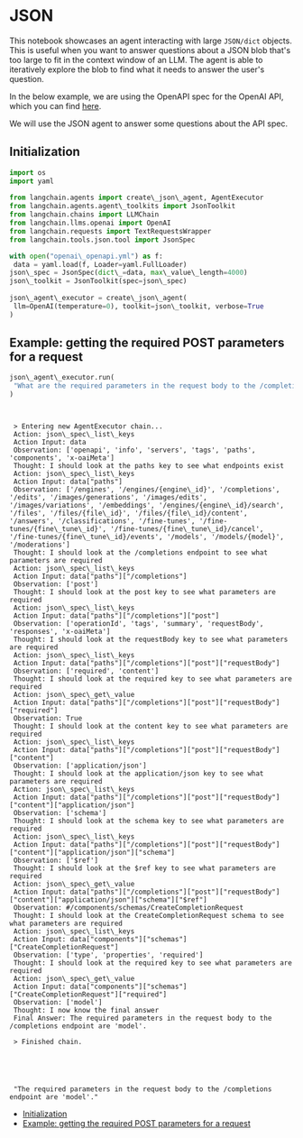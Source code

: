 # JSON

This notebook showcases an agent interacting with large `JSON/dict` objects.
This is useful when you want to answer questions about a JSON blob that's too large to fit in the context window of an LLM. The agent is able to iteratively explore the blob to find what it needs to answer the user's question.

In the below example, we are using the OpenAPI spec for the OpenAI API, which you can find [here](https://github.com/openai/openai-openapi/blob/master/openapi.yaml).

We will use the JSON agent to answer some questions about the API spec.

## Initialization[​](#initialization "Direct link to Initialization")

```python
import os  
import yaml  
  
from langchain.agents import create\_json\_agent, AgentExecutor  
from langchain.agents.agent\_toolkits import JsonToolkit  
from langchain.chains import LLMChain  
from langchain.llms.openai import OpenAI  
from langchain.requests import TextRequestsWrapper  
from langchain.tools.json.tool import JsonSpec  

```

```python
with open("openai\_openapi.yml") as f:  
 data = yaml.load(f, Loader=yaml.FullLoader)  
json\_spec = JsonSpec(dict\_=data, max\_value\_length=4000)  
json\_toolkit = JsonToolkit(spec=json\_spec)  
  
json\_agent\_executor = create\_json\_agent(  
 llm=OpenAI(temperature=0), toolkit=json\_toolkit, verbose=True  
)  

```

## Example: getting the required POST parameters for a request[​](#example-getting-the-required-post-parameters-for-a-request "Direct link to Example: getting the required POST parameters for a request")

```python
json\_agent\_executor.run(  
 "What are the required parameters in the request body to the /completions endpoint?"  
)  

```

```text
   
   
 > Entering new AgentExecutor chain...  
 Action: json\_spec\_list\_keys  
 Action Input: data  
 Observation: ['openapi', 'info', 'servers', 'tags', 'paths', 'components', 'x-oaiMeta']  
 Thought: I should look at the paths key to see what endpoints exist  
 Action: json\_spec\_list\_keys  
 Action Input: data["paths"]  
 Observation: ['/engines', '/engines/{engine\_id}', '/completions', '/edits', '/images/generations', '/images/edits', '/images/variations', '/embeddings', '/engines/{engine\_id}/search', '/files', '/files/{file\_id}', '/files/{file\_id}/content', '/answers', '/classifications', '/fine-tunes', '/fine-tunes/{fine\_tune\_id}', '/fine-tunes/{fine\_tune\_id}/cancel', '/fine-tunes/{fine\_tune\_id}/events', '/models', '/models/{model}', '/moderations']  
 Thought: I should look at the /completions endpoint to see what parameters are required  
 Action: json\_spec\_list\_keys  
 Action Input: data["paths"]["/completions"]  
 Observation: ['post']  
 Thought: I should look at the post key to see what parameters are required  
 Action: json\_spec\_list\_keys  
 Action Input: data["paths"]["/completions"]["post"]  
 Observation: ['operationId', 'tags', 'summary', 'requestBody', 'responses', 'x-oaiMeta']  
 Thought: I should look at the requestBody key to see what parameters are required  
 Action: json\_spec\_list\_keys  
 Action Input: data["paths"]["/completions"]["post"]["requestBody"]  
 Observation: ['required', 'content']  
 Thought: I should look at the required key to see what parameters are required  
 Action: json\_spec\_get\_value  
 Action Input: data["paths"]["/completions"]["post"]["requestBody"]["required"]  
 Observation: True  
 Thought: I should look at the content key to see what parameters are required  
 Action: json\_spec\_list\_keys  
 Action Input: data["paths"]["/completions"]["post"]["requestBody"]["content"]  
 Observation: ['application/json']  
 Thought: I should look at the application/json key to see what parameters are required  
 Action: json\_spec\_list\_keys  
 Action Input: data["paths"]["/completions"]["post"]["requestBody"]["content"]["application/json"]  
 Observation: ['schema']  
 Thought: I should look at the schema key to see what parameters are required  
 Action: json\_spec\_list\_keys  
 Action Input: data["paths"]["/completions"]["post"]["requestBody"]["content"]["application/json"]["schema"]  
 Observation: ['$ref']  
 Thought: I should look at the $ref key to see what parameters are required  
 Action: json\_spec\_get\_value  
 Action Input: data["paths"]["/completions"]["post"]["requestBody"]["content"]["application/json"]["schema"]["$ref"]  
 Observation: #/components/schemas/CreateCompletionRequest  
 Thought: I should look at the CreateCompletionRequest schema to see what parameters are required  
 Action: json\_spec\_list\_keys  
 Action Input: data["components"]["schemas"]["CreateCompletionRequest"]  
 Observation: ['type', 'properties', 'required']  
 Thought: I should look at the required key to see what parameters are required  
 Action: json\_spec\_get\_value  
 Action Input: data["components"]["schemas"]["CreateCompletionRequest"]["required"]  
 Observation: ['model']  
 Thought: I now know the final answer  
 Final Answer: The required parameters in the request body to the /completions endpoint are 'model'.  
   
 > Finished chain.  
  
  
  
  
  
 "The required parameters in the request body to the /completions endpoint are 'model'."  

```

- [Initialization](#initialization)
- [Example: getting the required POST parameters for a request](#example-getting-the-required-post-parameters-for-a-request)
